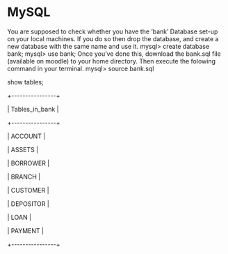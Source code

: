 # MySQL

You are supposed to check whether you have the ‘bank’ Database set-up on your local machines. If you do so then drop the database, and create a new database with the same name and use it.
mysql> create database bank;
mysql> use bank;
Once you’ve done this, download the bank.sql file (available on moodle) to your home directory. Then execute the folowing command in your terminal.
mysql> source bank.sql

show tables;

+----------------+

| Tables_in_bank |

+----------------+

| ACCOUNT        |

| ASSETS         |

| BORROWER       |

| BRANCH         |

| CUSTOMER       |

| DEPOSITOR      |

| LOAN           |

| PAYMENT        |

+----------------+

